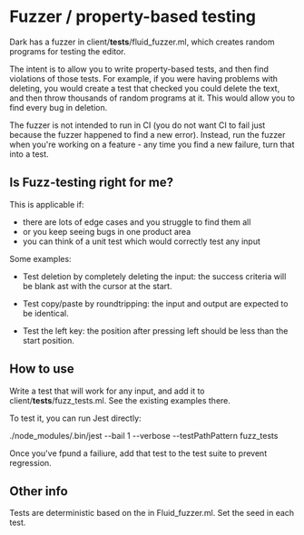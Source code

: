 # Fuzzer / property-based testing

Dark has a fuzzer in client/__tests__/fluid_fuzzer.ml, which creates random programs for testing the editor.

The intent is to allow you to write property-based tests, and then find
violations of those tests. For example, if you were having problems with
deleting, you would create a test that checked you could delete the text,
and then throw thousands of random programs at it. This would allow you to
find every bug in deletion.

The fuzzer is not intended to run in CI (you do not want CI to fail just
because the fuzzer happened to find a new error). Instead, run the fuzzer
when you're working on a feature - any time you find a new failure, turn
that into a test.

## Is Fuzz-testing right for me?

This is applicable if:
- there are lots of edge cases and you struggle to find them all
- or you keep seeing bugs in one product area
- you can think of a unit test which would correctly test any input

Some examples:

- Test deletion by completely deleting the input: the success criteria will
  be blank ast with the cursor at the start.

- Test copy/paste by roundtripping: the input and output are expected to be
  identical.

- Test the left key: the position after pressing left should be less than
  the start position.


## How to use

Write a test that will work for any input, and add it to
client/__tests__/fuzz_tests.ml. See the existing examples there.

To test it, you can run Jest directly:

  ./node_modules/.bin/jest --bail 1 --verbose --testPathPattern fuzz_tests

Once you've fpund a failiure, add that test to the test suite to prevent
regression. 

## Other info

Tests are deterministic based on the in Fluid_fuzzer.ml. Set the seed in each test.

